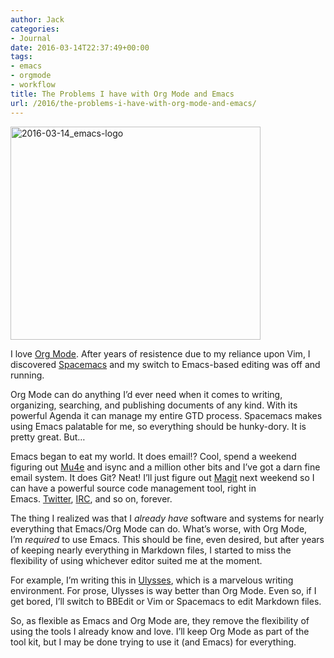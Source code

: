 ```yaml
---
author: Jack
categories:
- Journal
date: 2016-03-14T22:37:49+00:00
tags:
- emacs
- orgmode
- workflow
title: The Problems I have with Org Mode and Emacs
url: /2016/the-problems-i-have-with-org-mode-and-emacs/
---
```


<img class="alignnone size-full wp-image-4989" src="/img/2016/03/2016-03-14_emacs-logo.jpg" alt="2016-03-14_emacs-logo" width="400" height="341" srcset="/img/2016/03/2016-03-14_emacs-logo.jpg 400w, /img/2016/03/2016-03-14_emacs-logo-300x256.jpg 300w" sizes="(max-width: 400px) 100vw, 400px" />

I love [Org Mode][1]. After years of resistence due to my reliance upon Vim, I discovered [Spacemacs][2] and my switch to Emacs-based editing was off and running.

Org Mode can do anything I’d ever need when it comes to writing, organizing, searching, and publishing documents of any kind. With its powerful Agenda it can manage my entire GTD process. Spacemacs makes using Emacs palatable for me, so everything should be hunky-dory. It is pretty great. But…

Emacs began to eat my world. It does email!? Cool, spend a weekend figuring out [Mu4e][3] and isync and a million other bits and I’ve got a darn fine email system. It does Git? Neat! I’ll just figure out [Magit][4] next weekend so I can have a powerful source code management tool, right in Emacs. [Twitter][5], [IRC][6], and so on, forever.

The thing I realized was that I _already have_ software and systems for nearly everything that Emacs/Org Mode can do. What’s worse, with Org Mode, I’m _required_ to use Emacs. This should be fine, even desired, but after years of keeping nearly everything in Markdown files, I started to miss the flexibility of using whichever editor suited me at the moment.

For example, I’m writing this in [Ulysses][7], which is a marvelous writing environment. For prose, Ulysses is way better than Org Mode. Even so, if I get bored, I’ll switch to BBEdit or Vim or Spacemacs to edit Markdown files.

So, as flexible as Emacs and Org Mode are, they remove the flexibility of using the tools I already know and love. I’ll keep Org Mode as part of the tool kit, but I may be done trying to use it (and Emacs) for everything.

 [1]: http://orgmode.org/
 [2]: http://spacemacs.org/
 [3]: http://www.djcbsoftware.nl/code/mu/mu4e.html
 [4]: https://github.com/magit/magit
 [5]: https://www.emacswiki.org/emacs/TwitteringMode
 [6]: https://delysid.org/emacs/erc.html
 [7]: http://ulyssesapp.com